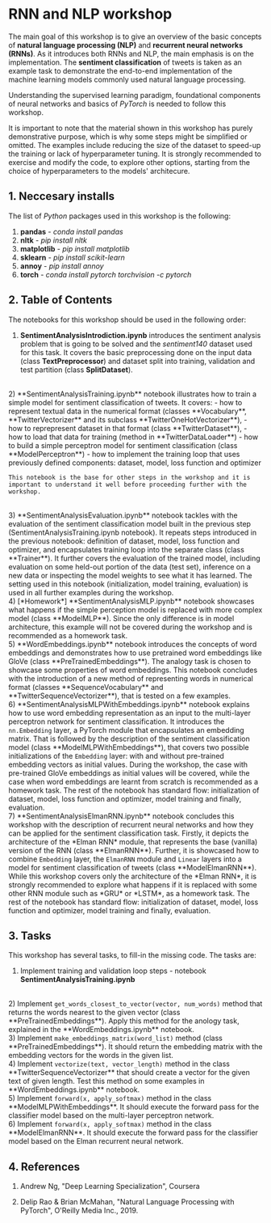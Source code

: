 # RNN and NLP workshop

The main goal of this workshop is to give an overview of the basic concepts of **natural language processing (NLP)** and **recurrent neural networks (RNNs)**. As it introduces both RNNs and NLP, the main emphasis is on the implementation. The **sentiment classification** of tweets is taken as an example task to demonstrate the end-to-end implementation of the machine learning models commonly used natural language processing.

Understanding the supervised learning paradigm, foundational components of neural networks and basics of *PyTorch* is needed to follow this workshop.

It is important to note that the material shown in this workshop has purely demonstrative purpose, which is why some steps might be simplified or omitted. The examples include reducing the size of the dataset to speed-up the training or lack of hyperparameter tuning. It is strongly recommended to exercise and modify the code, to explore other options, starting from the choice of hyperparameters to the models' architecure.

## 1. Neccesary installs

The list of *Python* packages used in this workshop is the following:

1) **pandas** - *conda install pandas*
2) **nltk** - *pip install nltk*
3) **matplotlib** - *pip install matplotlib*
4) **sklearn** - *pip install scikit-learn*
5) **annoy** - *pip install annoy*
6) **torch** - *conda install pytorch torchvision -c pytorch*

## 2. Table of Contents

The notebooks for this workshop should be used in the following order:

1) **SentimentAnalysisIntrodiction.ipynb** introduces the sentiment analysis problem that is going to be solved and the *sentiment140* dataset used for this task. It covers the basic preprocessing done on the input data (class **TextPreprocessor**) and dataset split into training, validation and test partition (class **SplitDataset**).
<br/>
2) **SentimentAnalysisTraining.ipynb** notebook illustrates how to train a simple model for sentiment classification of tweets. It covers:
   - how to represent textual data in the numerical format (classes **Vocabulary**, **TwitterVectorizer** and its subclass **TwitterOneHotVectorizer**),
   - how to reprepresent dataset in that format (class **TwitterDataset**),
   - how to load that data for training (method in **TwitterDataLoader**)
   - how to build a simple perceptron model for sentiment classification (class **ModelPerceptron**)
   - how to implement the training loop that uses previously defined components: dataset, model, loss function and optimizer

    This notebook is the base for other steps in the workshop and it is important to understand it well before proceeding further with the workshop.
<br/>
3) **SentimentAnalysisEvaluation.ipynb** notebook tackles with the evaluation of the sentiment classification model built in the previous step (SentimentAnalysisTraining.ipynb notebook). It repeats steps introduced in the previous notebook: definition of dataset, model, loss function and optimizer, and encapsulates training loop into the separate class (class **Trainer**). It further covers the evaluation of the trained model, including evaluation on some held-out portion of the data (test set), inference on a new data or inspecting the model weights to see what it has learned. The setting used in this notebook (initialization, model training, evaluation) is used in all further examples during the workshop.
<br/>
4) [*Homework*] **SentimentAnalysisMLP.ipynb** notebook showcases what happens if the simple perception model is replaced with more complex model (class **ModelMLP**). Since the only difference is in model architecture, this example will not be covered during the workshop and is recommended as a homework task.
<br/>
5) **WordEmbeddings.ipynb** notebook introduces the concepts of word embeddings and demonstrates how to use pretrained word embeddings like GloVe (class **PreTrainedEmbeddings**). The analogy task is chosen to showcase some properties of word embeddings. This notebook concludes with the introduction of a new method of representing words in numerical format (classes **SequenceVocabulary** and **TwitterSequenceVectorizer**), that is tested on a few examples.
<br/>
6) **SentimentAnalysisMLPWithEmbeddings.ipynb** notebook explains how to use word embedding representation as an input to the multi-layer perceptron network for sentiment classification. It introduces the <code>nn.Embedding</code> layer, a PyTorch module that encapsulates an embedding matrix. That is followed by the description of the sentiment classification model (class **ModelMLPWithEmbeddings**), that covers two possible initializations of the <code>Embedding</code> layer: with and without pre-trained embedding vectors as initial values. During the workshop, the case with pre-trained GloVe embeddings as initial values will be covered, while the case when word embeddings are learnt from scratch is recommended as a homework task. The rest of the notebook has standard flow: initialization of dataset, model, loss function and optimizer, model training and finally, evaluation.
<br/>
7) **SentimentAnalysisElmanRNN.ipynb** notebook concludes this workshop with the description of recurrent neural networks and how they can be applied for the sentiment classification task. Firstly, it depicts the architecture of the *Elman RNN* module, that represents the base (vanilla) version of the RNN (class **ElmanRNN**). Further, it is showcased how to combine <code>Embedding</code> layer, the <code>ElmanRNN</code> module and <code>Linear</code> layers into a model for sentiment classification of tweets (class **ModelElmanRNN**). While this workshop covers only the architecture of the *Elman RNN*, it is strongly recommended to explore what happens if it is replaced with some other RNN module such as *GRU* or *LSTM*, as a homework task. The rest of the notebook has standard flow: initialization of dataset, model, loss function and optimizer, model training and finally, evaluation.

## 3. Tasks

This workshop has several tasks, to fill-in the missing code. The tasks are:

1) Implement training and validation loop steps - notebook **SentimentAnalysisTraining.ipynb**
<br/>
2) Implement <code>get_words_closest_to_vector(vector, num_words)</code> method that returns the words nearest to the given vector (class **PreTrainedEmbeddings**). Apply this method for the anology task, explained in the **WordEmbeddings.ipynb** notebook.
<br/>
3) Implement <code>make_embeddings_matrix(word_list)</code> method (class **PreTrainedEmbeddings**). It should return the embedding matrix with the embedding vectors for the words in the given list.
<br/>
4) Implement <code>vectorize(text, vector_length)</code> method in the class **TwitterSequenceVectorizer** that should create a vector for the given text of given length. Test this method on some examples in **WordEmbeddings.ipynb** notebook.
<br/>
5) Implement <code>forward(x, apply_softmax)</code> method in the class **ModelMLPWithEmbeddings**. It should execute the forward pass for the classifier model based on the multi-layer perceptron network.
<br/>
6) Implement <code>forward(x, apply_softmax)</code> method in the class **ModelElmanRNN**. It should execute the forward pass for the classifier model based on the Elman recurrent neural network.

## 4. References

1) Andrew Ng, "Deep Learning Specialization", Coursera

2) Delip Rao & Brian McMahan, "Natural Language Processing with PyTorch", O'Reilly Media Inc., 2019.
